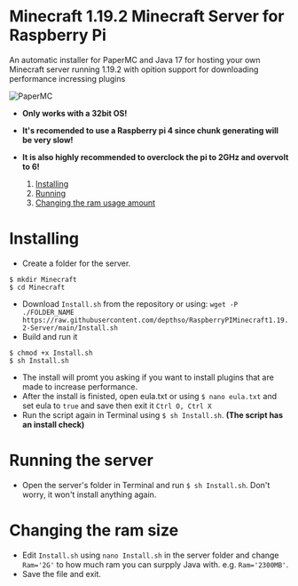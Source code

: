 # Minecraft 1.19.2 Minecraft Server for Raspberry Pi
An automatic installer for PaperMC and Java 17 for hosting your own Minecraft server running 1.19.2 with opition support for downloading performance incressing plugins  

![PaperMC](https://user-images.githubusercontent.com/86912923/184614427-7947327b-f847-4876-94fd-ec9e38c22351.png)

- <b>Only works with a 32bit OS!</b>
- <b>It's recomended to use a Raspberry pi 4 since chunk generating will be very slow!</b>
- <b>It is also highly recommended to overclock the pi to 2GHz and overvolt to 6!</b>

  <ol>
    <li><a href="#installing">Installing</a></li>
    <li><a href="#running-the-server">Running</a></li>
    <li><a href="#changing-the-ram-size">Changing the ram usage amount</a></li>
  </ol>

# Installing
- Create a folder for the server.
```
$ mkdir Minecraft
$ cd Minecraft
```
- Download `Install.sh` from the repository or using:
`wget -P ./FOLDER_NAME https://raw.githubusercontent.com/depthso/RaspberryPIMinecraft1.19.2-Server/main/Install.sh `
- Build and run it
```
$ chmod +x Install.sh
$ sh Install.sh
```
- The install will promt you asking if you want to install plugins that are made to increase performance.
- After the install is finisted, open eula.txt or using `$ nano eula.txt` and set eula to `true` and save then exit it `Ctrl O, Ctrl X` 
- Run the script again in Terminal using `$ sh Install.sh`. <b>(The script has an install check)</b>

# Running the server
- Open the server's folder in Terminal and run `$ sh Install.sh`. Don't worry, it won't install anything again. 

# Changing the ram size
- Edit `Install.sh` using `nano Install.sh` in the server folder and change `Ram='2G'` to how much ram you can surpply Java with. e.g. `Ram='2300MB'`.
- Save the file and exit.
